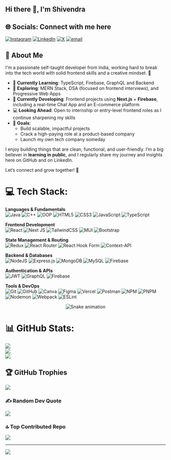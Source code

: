 ## Hi there 👋, I'm Shivendra

## 🌐 Socials: Connect with me here
[![Instagram](https://img.shields.io/badge/Instagram-%23E4405F.svg?logo=Instagram&logoColor=white)](https://instagram.com/shivendrawk) [![LinkedIn](https://img.shields.io/badge/LinkedIn-%230077B5.svg?logo=linkedin&logoColor=white)](https://linkedin.com/in/shivendra-dwivedi) [![X](https://img.shields.io/badge/X-black.svg?logo=X&logoColor=white)](https://x.com/@shivendrawk) [![email](https://img.shields.io/badge/Email-D14836?logo=gmail&logoColor=white)](mailto:shivendrawk@gmail.com) 

## 👋 About Me

I'm a passionate self-taught developer from India, working hard to break into the tech world with solid frontend skills and a creative mindset. 🚀

- 🎯 **Currently Learning**: TypeScript, Firebase, GraphQL and Backend
- 🧠 **Exploring**: MERN Stack, DSA (focused on frontend interviews), and Progressive Web Apps
- 🔨 **Currently Developing**: Frontend projects using **Next.js** + **Firebase**, including a real-time Chat App and an E-commerce platform  
- 💻 **Looking Ahead**: Open to internship or entry-level frontend roles as I continue sharpening my skills  
- 🌱 **Goals**:  
  - Build scalable, impactful projects  
  - Crack a high-paying role at a product-based company  
  - Launch my own tech company someday

I enjoy building things that are clean, functional, and user-friendly. I’m a big believer in **learning in public**, and I regularly share my journey and insights here on GitHub and on LinkedIn.

Let’s connect and grow together! 🚀


# 💻 Tech Stack:
**Languages & Fundamentals**  
![Java](https://img.shields.io/badge/Java-%23ED8B00.svg?style=for-the-badge&logo=java&logoColor=white) 
![C++](https://img.shields.io/badge/C++-%2300599C.svg?style=for-the-badge&logo=c%2B%2B&logoColor=white) 
![OOP](https://img.shields.io/badge/OOP-%23FF6F61.svg?style=for-the-badge&logo=codeforces&logoColor=white)
![HTML5](https://img.shields.io/badge/html5-%23E34F26.svg?style=for-the-badge&logo=html5&logoColor=white) 
![CSS3](https://img.shields.io/badge/css3-%231572B6.svg?style=for-the-badge&logo=css3&logoColor=white) 
![JavaScript](https://img.shields.io/badge/javascript-%23323330.svg?style=for-the-badge&logo=javascript&logoColor=%23F7DF1E) 
![TypeScript](https://img.shields.io/badge/typescript-%23007ACC.svg?style=for-the-badge&logo=typescript&logoColor=white)

**Frontend Development**  
![React](https://img.shields.io/badge/react-%2320232a.svg?style=for-the-badge&logo=react&logoColor=%2361DAFB) 
![Next JS](https://img.shields.io/badge/Next-black?style=for-the-badge&logo=next.js&logoColor=white) 
![TailwindCSS](https://img.shields.io/badge/tailwindcss-%2338B2AC.svg?style=for-the-badge&logo=tailwind-css&logoColor=white) 
![MUI](https://img.shields.io/badge/MUI-%230081CB.svg?style=for-the-badge&logo=mui&logoColor=white) 
![Bootstrap](https://img.shields.io/badge/bootstrap-%238511FA.svg?style=for-the-badge&logo=bootstrap&logoColor=white)

**State Management & Routing**  
![Redux](https://img.shields.io/badge/redux-%23593d88.svg?style=for-the-badge&logo=redux&logoColor=white) 
![React Router](https://img.shields.io/badge/React_Router-CA4245?style=for-the-badge&logo=react-router&logoColor=white) 
![React Hook Form](https://img.shields.io/badge/React%20Hook%20Form-%23EC5990.svg?style=for-the-badge&logo=reacthookform&logoColor=white) 
![Context-API](https://img.shields.io/badge/Context--Api-000000?style=for-the-badge&logo=react)

**Backend & Databases**  
![NodeJS](https://img.shields.io/badge/node.js-6DA55F?style=for-the-badge&logo=node.js&logoColor=white) 
![Express.js](https://img.shields.io/badge/express.js-%23404d59.svg?style=for-the-badge&logo=express&logoColor=%2361DAFB) 
![MongoDB](https://img.shields.io/badge/MongoDB-%234ea94b.svg?style=for-the-badge&logo=mongodb&logoColor=white) 
![MySQL](https://img.shields.io/badge/mysql-4479A1.svg?style=for-the-badge&logo=mysql&logoColor=white)
![Firebase](https://img.shields.io/badge/firebase-%23039BE5.svg?style=for-the-badge&logo=firebase)

**Authentication & APIs**  
![JWT](https://img.shields.io/badge/JWT-black?style=for-the-badge&logo=JSON%20web%20tokens) 
![GraphQL](https://img.shields.io/badge/-GraphQL-E10098?style=for-the-badge&logo=graphql&logoColor=white) 
![Firebase](https://img.shields.io/badge/firebase-a08021?style=for-the-badge&logo=firebase&logoColor=ffcd34)

**Tools & DevOps**  
![Git](https://img.shields.io/badge/git-%23F05033.svg?style=for-the-badge&logo=git&logoColor=white) 
![GitHub](https://img.shields.io/badge/github-%23121011.svg?style=for-the-badge&logo=github&logoColor=white) 
![Canva](https://img.shields.io/badge/Canva-%2300C4CC.svg?style=for-the-badge&logo=Canva&logoColor=white) 
![Figma](https://img.shields.io/badge/figma-%23F24E1E.svg?style=for-the-badge&logo=figma&logoColor=white) 
![Vercel](https://img.shields.io/badge/vercel-%23000000.svg?style=for-the-badge&logo=vercel&logoColor=white) 
![Postman](https://img.shields.io/badge/Postman-FF6C37?style=for-the-badge&logo=postman&logoColor=white) 
![NPM](https://img.shields.io/badge/NPM-%23CB3837.svg?style=for-the-badge&logo=npm&logoColor=white) 
![PNPM](https://img.shields.io/badge/pnpm-%234a4a4a.svg?style=for-the-badge&logo=pnpm&logoColor=f69220) 
![Nodemon](https://img.shields.io/badge/NODEMON-%23323330.svg?style=for-the-badge&logo=nodemon&logoColor=%BBDEAD) 
![Webpack](https://img.shields.io/badge/webpack-%238DD6F9.svg?style=for-the-badge&logo=webpack&logoColor=black) 
![ESLint](https://img.shields.io/badge/ESLint-4B3263?style=for-the-badge&logo=eslint&logoColor=white)

<!-- Snake Game Repo View -->

<div align="center">
  <img src="https://profile-readme-generator.com/assets/snake.svg" alt="Snake animation" />
</div>

# 📊 GitHub Stats:
![](https://github-readme-stats.vercel.app/api?username=ShivWK&theme=dark&hide_border=false&include_all_commits=true&count_private=true)<br/>
![](https://nirzak-streak-stats.vercel.app/?user=ShivWK&theme=dark&hide_border=false)<br/>
![](https://github-readme-stats.vercel.app/api/top-langs/?username=ShivWK&theme=dark&hide_border=false&include_all_commits=true&count_private=true&layout=compact)

## 🏆 GitHub Trophies
![](https://github-profile-trophy.vercel.app/?username=ShivWK&theme=radical&no-frame=false&no-bg=true&margin-w=4)

### ✍️ Random Dev Quote
![](https://quotes-github-readme.vercel.app/api?type=horizontal&theme=radical)

### 🔝 Top Contributed Repo
![](https://github-contributor-stats.vercel.app/api?username=ShivWK&limit=5&theme=dark&combine_all_yearly_contributions=true)

---
[![](https://visitcount.itsvg.in/api?id=ShivWK&icon=0&color=0)](https://visitcount.itsvg.in)

<!-- Proudly created with GPRM ( https://gprm.itsvg.in ) -->
